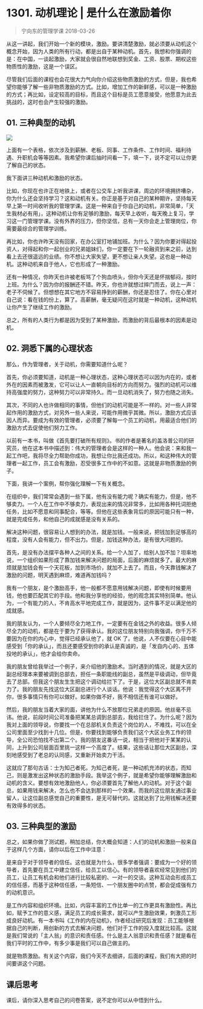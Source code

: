 # 1301. 动机理论 | 是什么在激励着你
> 宁向东的管理学课
2018-03-26

从这一讲起，我们开始一个新的模块，激励。要讲清楚激励，就必须要从动机这个概念开始，因为人类的所有行动，都是出自于某种动机。首先，我想和你强调的是：在中国，一谈起激励，大家就会很自然地联想到奖金、工资、股票、期权这些物质性的激励，这是一个误区。

尽管我们后面的课程也会花很大力气向你介绍这些物质激励的方式，但是，我也希望你能够了解一些非物质激励的方式。比如，增加工作的新鲜感，可以是一种激励的方式；再比如，设定较高的目标，而且这个目标是员工愿意接受，他愿意为此去挑战的，这时也会产生较强的激励。

## 01. 三种典型的动机

![](https://raw.githubusercontent.com/dalong0514/selfstudy/master/图片链接/宁向东/2019051.jpg)

上面有一个表格，依次涉及到薪酬、老板、同事、工作条件、工作时间、福利待遇、升职机会等等因素。我希望你课后抽时间看一下，填一下，说不定可以让你更了解自己的状态。

我下面讲三种动机和激励的状态。

比如，你现在也许正在地铁上，或者在公交车上听我讲课，周边的环境拥挤嘈杂，你为什么还会坚持学习？这和动机有关。你正是基于对自己的某种期许，坚持每天早上第一时间收听我的管理学课。这是一种来自于你自己的动机，非常简单，「天生我材必有用」，这种动机让你有足够的激励，每天早上收听，每天晚上复习，学习这一门管理学课。没有外界的压力，但你坚信，总有一天你会走上管理岗位，你需要最综合的管理学训练。

再比如，你也许昨天没有回家，在办公室打地铺加班。为什么？因为你要对得起投资人，对得起和你一起创业的兄弟姐妹们，你一定要在下一轮融资到来之前，达到看上去还很遥远的业绩。你不想让大家失望，更不想让亲人失望。这也是一种动机。这种动机来自于他人，它也形成了一种激励。

还有一种情况，你昨天也许被老板骂了个狗血喷头，但你今天还是怀揣郁闷，按时上班。为什么？因为你的报酬还不错。昨天，你也许就想过摔门而去，说上一声：老子不伺候了。但想想在其它地方不容易挣到的薪酬，你还是忍住了。你在心里对自己说：看在钱的份上，算了。高薪酬，毫无疑问在这时就是一种动机，这种动机让你产生了继续工作的激励。

总之，所有的人类行为都是因为受到了某种激励，而激励的背后最根本的因素是动机。

## 02. 洞悉下属的心理状态

那么，作为管理者，关于动机，你需要知道什么呢？

首先，你必须要知道，动机是一种心理状态，这种心理状态可以因为内在的，或者外在的因素而被激发，它可以让人一直朝向目标的方向而努力。强烈的动机可以维持高强度的努力，这种努力可以非常持久。而一旦动机消失了，努力也随之消失。

其次，不同的人也许做相同的事情，但他们的动机可能是不一样的。对一些人非常起作用的激励方式，对另外一些人来说，可能作用微乎其微。所以，激励方式应该因人而异。要成为有效的管理者，必须要了解每一个员工的动机，用最适合他们的激励方式去促使他们努力工作。

以前有一本书，叫做《首先要打破所有规则》。书的作者是著名的盖洛普公司的研究员，他在这本书中描述到：伟大的管理者会是这样的一种人。他会说：来和我一起工作吧，我将尽全力帮助你成功，我想让你比我还成功。所以，和这种伟大的管理者一起工作，员工会有激励，忍受很多工作中的不如意。这就是非物质激励的例子。

下面，我讲一个案例，帮你强化理解一下有关概念。

在组织中，我们常常会遇到一些下属，他有没有能力呢？确实有能力，但是，他不够卖力。一个人在工作中不够卖力，表现出来的情况非常多，比如用各种托词拒绝任务，比如不愿意和同事配合，等等。但他在这些表象背后的原因可能只有一种，就是完成任务，和他自己的成就感是没有关系的。

解决这种问题，很容易让人想到的办法，就是加钱。一般来说，把钱加到足够高的程度，没有人会有能力，但不出力。但是，加钱这种办法，是有很大问题的。

首先，是没有办法摆平各种人之间的关系。给一个人加了，给别人加不加？坦率地说，一个组织如果形成了靠加钱来解决问题的局面，后面的麻烦就多了。最大的麻烦就是加钱会有一个天花板，加到市场价，就加不上去了。而且，今天靠钱解决了激励的问题，明天遇到麻烦，难道再加钱吗？

我有一个朋友，是个激励高手，他一般都不愿意用钱解决问题，即使有时候要用钱，他也要匹配其它的手段。他和我分享他的经验，他的观念其实特别简单。他认为，一个有能力的人，不肯高水平地完成工作，就是因为，这件事不足以满足他的成就感。

我的朋友认为，一个人要倾尽全力地工作，一定要有在金钱之外的收益。很多人倾尽全力的动机，都是在于要为了获得承认。我的这位朋友特别向我强调，你千万不要因为在你的内心中，觉得已经承认他了，就 OK 了。他说，人不仅要在心目中能感受到「你的承认」，而且还要感受到你的承认是真诚的，是「发自内心的、五体投地的承认」，他才会给你卖命。

我的朋友曾给我举过一个例子，来介绍他的激励术。当时遇到的情况，就是大区的副总经理本来要被调到总部去，担任一条职能线的副总，虽然是平级调动，但毕竟去了总部。但我这个朋友生生把这个调动给拦下了。于是，这位大区副总就不肯卖力了。我的朋友先找这位大区副总进行个人谈话。他说：我觉得这个大区离不开你，很多事情只有你可以做好。如果你做不好，我不相信还有谁可以做好。

然后，我的朋友当着大家的面，讲他为什么不放那位兄弟走的原因。他丝毫不忌讳。他说，前段时间公司准备把某某总调到总部去，我给拦住了。为什么呢？因为我对上面的领导说，你要找一个在总部机关负责这个岗位的人，不难找，可以在全公司里面至少找到十几位。但是，你要找到能够负责我们这个大区业务工作的领导，全公司恐怕找不出第二个。我的朋友这番话一说，相当于把他对于某某的认同，上升到公司层面百里挑一这样一个高度了。结果，这些话让那位大区副总，深刻地感受到了老总的认同感，又重新开始卖力干活。

这就应了那句古话：士为知己者死。为知己者死，是一种动机充沛的状态，而知己，则是激发出这种状态的激励手段。我举这个例子，就是希望你能够理解激励和动机的含义。要想有效地激励他人，你必须要首先了解他人的动机。对于这个副总，如果用钱来解决，怎么也不会达到那样的一个效果。而我的这位朋友通过事业留人，让这位副总感觉自己的重要性，是无可替代的。这就达到了比用钱解决还要有效得多的状态。

## 03. 三种典型的激励

总之，如果你做了测试题，稍加总结，你大概会知道：人们的动机和激励一般来自于这样几个方面，请你以后在工作中注意：

是来自于对于领导者的信任。这也就是为什么，很多学者强调：要成为一个好的领导者，首先要在员工中建立信任，给员工以信心。有的领导者喜欢经常见到他们的员工，让员工有机会和他们进行比较私密的、一对一的交谈。这种互动会形成员工的信任感，而基于这种信任感，一条短信、一个朋友圈中的点赞，都会促成强有力的动机意识。

是工作内容和组织环境。比如，内容丰富的工作比单一的工作更具有激励性。再比如，赋予工作的意义感，满足员工的成长需求，就可以产生激励效果，刺激员工形成良好动机。有一本书叫《工作的内在动机》，作者经过研究后发现：员工能够根据自己的判断，用创新的方式去解决问题，他们对于工作的投入度就比较高。这就是我们常说的「主人翁」的意识和责任感。什么是主人翁意识和责任感？就是看在我们平时的工作中，有多少事是我们可以自己做主的。

就是物质激励。有关这个内容，我们今天不去细讲，后面的课程，我们有大把的时间要讲这个问题。

## 课后思考

课后，请你深入思考自己的问卷答案，说不定你可以从中悟到什么。
